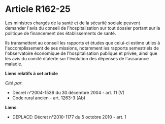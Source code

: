 # Article R162-25

Les ministres chargés de la santé et de la sécurité sociale peuvent demander l'avis du conseil de l'hospitalisation sur tout
dossier portant sur la politique de financement des établissements de santé.

Ils transmettent au conseil les rapports et études que celui-ci estime utiles à l'accomplissement de ses missions, notamment
les rapports semestriels de l'observatoire économique de l'hospitalisation publique et privée, ainsi que les avis du comité
d'alerte sur l'évolution des dépenses de l'assurance maladie.

**Liens relatifs à cet article**

_Cité par_:

  - Décret n°2004-1539 du 30 décembre 2004 - art. 11 (V)
  - Code rural ancien - art. 1263-3 (Ab)

**Liens**:

  - DEPLACE: Décret n°2010-1177 du 5 octobre 2010 - art. 1

